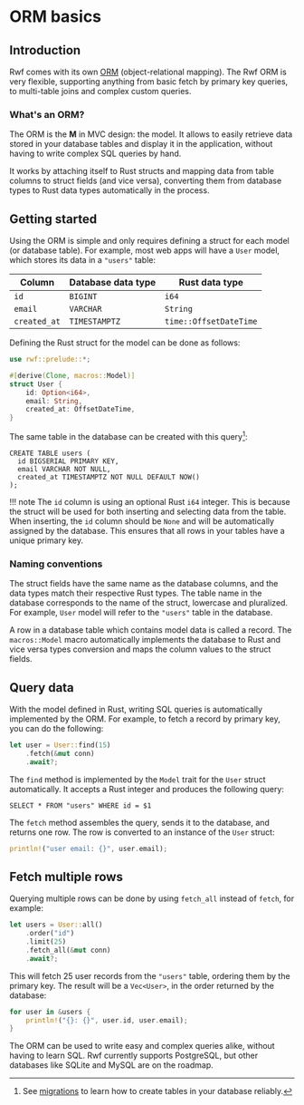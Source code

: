 # ORM basics

## Introduction

Rwf comes with its own [ORM](https://en.wikipedia.org/wiki/Object%E2%80%93relational_mapping) (object-relational mapping). The Rwf ORM is
very flexible, supporting anything from basic fetch by primary key queries, to multi-table joins and complex custom queries.

### What's an ORM?
The ORM is the **M** in MVC design: the model. It allows to easily retrieve data stored in your database tables
and display it in the application, without having to write complex SQL queries by hand.

It works by attaching itself to Rust structs and mapping data from table columns to struct fields (and vice versa),
converting them from database types to Rust data types automatically in the process.

## Getting started

Using the ORM is simple and only requires defining a struct for each model (or database table). For example, most web apps will have a `User` model,
which stores its data in a `"users"` table:

| Column | Database data type | Rust data type |
|--------|-----------|---------------|
| `id` | `BIGINT` | `i64` |
| `email` | `VARCHAR` | `String` |
| `created_at` | `TIMESTAMPTZ` | `time::OffsetDateTime` |

Defining the Rust struct for the model can be done as follows:

```rust
use rwf::prelude::*;

#[derive(Clone, macros::Model)]
struct User {
    id: Option<i64>,
    email: String,
    created_at: OffsetDateTime,
}
```

The same table in the database can be created with this query[^1]:

```postgresql
CREATE TABLE users (
  id BIGSERIAL PRIMARY KEY,
  email VARCHAR NOT NULL,
  created_at TIMESTAMPTZ NOT NULL DEFAULT NOW()
);
```

!!! note
    The `id` column is using an optional Rust `i64` integer. This is because the struct will be used
    for both inserting and selecting data from the table. When inserting, the `id` column should be `None` and will be automatically
    assigned by the database. This ensures that all rows in your tables have a unique primary key.

[^1]: See [migrations](migrations.md) to learn how to create tables in your database reliably.

### Naming conventions
The struct fields have the same name as the database columns, and the data types match their respective Rust types. The table name in the database corresponds to the name of the struct, lowercase and pluralized. For example, `User` model will refer to the `"users"` table in the database.

A row in a database table which contains model data is called a record. The `macros::Model` macro automatically implements the database to Rust and vice versa types conversion
and maps the column values to the struct fields.

## Query data

With the model defined in Rust, writing SQL queries is automatically implemented by the ORM. For example, to fetch a record by primary key,
you can do the following:

```rust
let user = User::find(15)
    .fetch(&mut conn)
    .await?;
```

The `find` method is implemented by the `Model` trait for the `User` struct automatically. It accepts a Rust integer and produces the following query:

```postgresql
SELECT * FROM "users" WHERE id = $1
```

The `fetch` method assembles the query, sends it to the database, and returns one row. The row is converted to an instance of the `User` struct:

```rust
println!("user email: {}", user.email);
```

## Fetch multiple rows

Querying multiple rows can be done by using `fetch_all` instead of `fetch`, for example:

```rust
let users = User::all()
    .order("id")
    .limit(25)
    .fetch_all(&mut conn)
    .await?;
```

This will fetch 25 user records from the `"users"` table, ordering them by the primary key. The result will be a `Vec<User>`, in the order
returned by the database:

```rust
for user in &users {
    println!("{}: {}", user.id, user.email);
}
```

The ORM can be used to write easy and complex queries alike, without having to learn SQL.
Rwf currently supports PostgreSQL, but other databases like SQLite and MySQL are on the roadmap.
